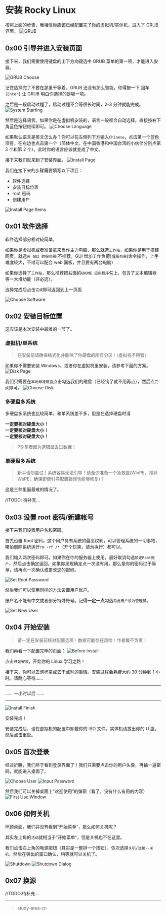 # 安装 Rocky Linux

按照上面的步骤，我相信你应该已经配置完了你的虚拟机/实体机，进入了 GRUB 界面。
![GRUB](./assets/2.4.install.1.png)

## 0x00 引导并进入安装页面

接下来，我们需要使用键盘的上下方向键选中 GRUB 菜单的第一项，才能进入安装。

![GRUB Choose](./assets/2.4.install.2.png)

记住选择完了不要在那里干等着，GRUB 还没有那么智能，你得按一下 回车`[Enter]` 让 GRUB 明白你选择的是哪一项。

之后是一段启动过程了，启动过程不会等很长时间，2-3 分钟就能完成。
![System Starting](./assets/2.4.install.3.png)

然后是选择语言。如果你是在虚拟机安装的，语言一般都会自动选择。直接按右下角蓝色按钮继续即可。
![Choose Language](./assets/2.4.install.4.png)

如果默认语言是英文怎么办？你可以在左侧列下方输入`Chinese`，点击第一个蓝色项目，在右边也点击第一个（简体中文，在中国香港和中国台湾的小伙伴分别点第 3 个和第 2 个），此时你的语言应该就变成了中文。

接下来我们就来到了安装界面。
![Install Page](./assets/2.4.install.5.png)

我们在接下来的步骤需要填写以下项目：

- 软件选择
- 安装目标位置
- root 密码
- 创建用户

![Install Page Items](./assets/2.4.install.6.png)

## 0x01 软件选择

软件选择部分相对较简单。

如果你是虚拟机或者准备拿来当作主力电脑，那么就选`工作站`，如果你是用于搭建网页，就选`带 GUI 的服务器`(不推荐，GUI 增加工作负荷)或`服务器`(命令操作，上手难度较大，不过可以配合 web 面板，并且要有两台电脑)

如果你选择了`工作站`，那么推荐把右面的`GNOME 应用程序`勾上，包含了文本编辑器等一大堆功能（非必选）。

选择完成后点击`完成`即可返回到上一页面

![Choose Software](./assets/2.4.install.7.png)

## 0x02 安装目标位置

这应该是本次安装中最难的一节了。

### 虚拟机/单系统

> 在安装前请确保格式化并删除了你硬盘的所有分区！(虚拟机不用管)

如果你不需要安装 Windows，或者你在虚拟机里安装，请参考下面的方案。
![Disk Page](./assets/2.4.install.8.png)

我们只需要在`本地标准磁盘`点击勾选我们的磁盘（已经钩了就不用再点），然后点`完成`即可。
![Choose Disk](./assets/2.4.install.9.png)

### 多硬盘多系统

多硬盘多系统也比较简单，和单系统差不多，但是在选择硬盘时请

**一定要核对硬盘大小！**</br>
**一定要核对硬盘大小！**</br>
**一定要核对硬盘大小！**

> PS:笔者因为选错盘丢过数据！

### 单硬盘多系统

> 新手请勿尝试！系统容易无法引导！请至少准备一个急救盘(WinPE，推荐 WePE，确保即使引导配置错误也能够修复)！

这是三种里面最难的情况了。

//TODO: 待补充...

## 0x03 设置 root 密码/新建帐号

接下来我们设置用户名和密码。

首先设置 Root 密码。这个用户具有系统的最高权利，可以管理系统的一切事物，哪怕删除系统运行`rm -rf /*`（开个玩笑，请勿执行）都可以。

我们输入两次密码即可。如果你在你的服务器上使用，最好取消勾选`锁定Root账户`，然后点击确定返回。如果你发现确定点一次没有用，那么是你的密码过于简单，请再点一次确认或更改您的密码。

![Set Root Password](./assets/2.4.install.10.png)

然后我们可以使用同样的方法设置用户账户。

账户名不能有中文或者部分特殊符号。记得**一定一点**勾选`将此用户设为管理员`。

![Set New User](./assets/2.4.install.11.png)

## 0x04 开始安装

> 请一定在安装前核对配置选项！数据可能存在风险！作者概不负责！

我们再看一下配置完毕的页面：
![Before Install](./assets/2.4.install.12.png)

点击`开始安装`，开始你的 Linux 学习之路！

接下来，你可以去泡杯茶或去干点别的事情。安装过程会耗费大约 30 分钟到 1 小时。请耐心等待……

---

...... 一小时以后 ......

---

![Install Finish](./assets/2.4.install.13.png)

安装完成！

安装完成后，请在虚拟机的配置中卸载你的 ISO 文件，实体机请拔出你的 U 盘，然后点击重启。

## 0x05 首次登录

经过折腾，我们终于看到登录界面了！我们只需要点击你的用户头像，再输一遍密码，就能进入桌面了。

![Choose User](./assets/2.4.install.14.png)
![Input Password](./assets/2.4.install.15.png)

然后我们可以关掉桌面上“欢迎使用”的弹窗（看了，没有什么有用的内容）
![First Use Window](./assets/2.4.install.16.png)

## 0x06 如何关机

环顾桌面，我们并没有看到“开始菜单”，那么如何关机呢？

其实左上角的`活动`就相当于“开始菜单”，但是关机也不在这里。

我们点击右上角的电源按钮（其实是一整排一个按钮），依次选择`关机/注销--关机`，然后在弹出的窗口确认，稍等就可以关机了。

![Shutdown](./assets/2.4.install.17.png)
![Shutdown Dialog](./assets/2.4.install.18.png)

## 0x07 换源

//TODO:待补充...

---

> study-area-cn
